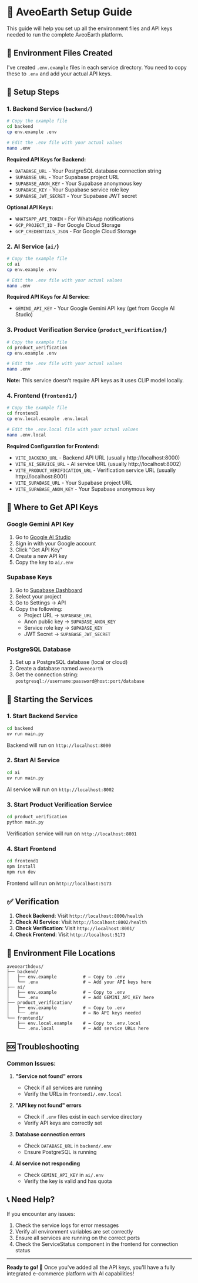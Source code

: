 # 🚀 AveoEarth Setup Guide

This guide will help you set up all the environment files and API keys needed to run the complete AveoEarth platform.

## 📁 **Environment Files Created**

I've created `.env.example` files in each service directory. You need to copy these to `.env` and add your actual API keys.

## 🔧 **Setup Steps**

### **1. Backend Service** (`backend/`)

```bash
# Copy the example file
cd backend
cp env.example .env

# Edit the .env file with your actual values
nano .env
```

**Required API Keys for Backend:**
- `DATABASE_URL` - Your PostgreSQL database connection string
- `SUPABASE_URL` - Your Supabase project URL
- `SUPABASE_ANON_KEY` - Your Supabase anonymous key
- `SUPABASE_KEY` - Your Supabase service role key
- `SUPABASE_JWT_SECRET` - Your Supabase JWT secret

**Optional API Keys:**
- `WHATSAPP_API_TOKEN` - For WhatsApp notifications
- `GCP_PROJECT_ID` - For Google Cloud Storage
- `GCP_CREDENTIALS_JSON` - For Google Cloud Storage

### **2. AI Service** (`ai/`)

```bash
# Copy the example file
cd ai
cp env.example .env

# Edit the .env file with your actual values
nano .env
```

**Required API Keys for AI Service:**
- `GEMINI_API_KEY` - Your Google Gemini API key (get from Google AI Studio)

### **3. Product Verification Service** (`product_verification/`)

```bash
# Copy the example file
cd product_verification
cp env.example .env

# Edit the .env file with your actual values
nano .env
```

**Note:** This service doesn't require API keys as it uses CLIP model locally.

### **4. Frontend** (`frontend1/`)

```bash
# Copy the example file
cd frontend1
cp env.local.example .env.local

# Edit the .env.local file with your actual values
nano .env.local
```

**Required Configuration for Frontend:**
- `VITE_BACKEND_URL` - Backend API URL (usually http://localhost:8000)
- `VITE_AI_SERVICE_URL` - AI service URL (usually http://localhost:8002)
- `VITE_PRODUCT_VERIFICATION_URL` - Verification service URL (usually http://localhost:8001)
- `VITE_SUPABASE_URL` - Your Supabase project URL
- `VITE_SUPABASE_ANON_KEY` - Your Supabase anonymous key

## 🔑 **Where to Get API Keys**

### **Google Gemini API Key**
1. Go to [Google AI Studio](https://aistudio.google.com/)
2. Sign in with your Google account
3. Click "Get API Key"
4. Create a new API key
5. Copy the key to `ai/.env`

### **Supabase Keys**
1. Go to [Supabase Dashboard](https://supabase.com/dashboard)
2. Select your project
3. Go to Settings → API
4. Copy the following:
   - Project URL → `SUPABASE_URL`
   - Anon public key → `SUPABASE_ANON_KEY`
   - Service role key → `SUPABASE_KEY`
   - JWT Secret → `SUPABASE_JWT_SECRET`

### **PostgreSQL Database**
1. Set up a PostgreSQL database (local or cloud)
2. Create a database named `aveoearth`
3. Get the connection string: `postgresql://username:password@host:port/database`

## 🚀 **Starting the Services**

### **1. Start Backend Service**
```bash
cd backend
uv run main.py
```
Backend will run on `http://localhost:8000`

### **2. Start AI Service**
```bash
cd ai
uv run main.py
```
AI service will run on `http://localhost:8002`

### **3. Start Product Verification Service**
```bash
cd product_verification
python main.py
```
Verification service will run on `http://localhost:8001`

### **4. Start Frontend**
```bash
cd frontend1
npm install
npm run dev
```
Frontend will run on `http://localhost:5173`

## ✅ **Verification**

1. **Check Backend**: Visit `http://localhost:8000/health`
2. **Check AI Service**: Visit `http://localhost:8002/health`
3. **Check Verification**: Visit `http://localhost:8001/`
4. **Check Frontend**: Visit `http://localhost:5173`

## 🔧 **Environment File Locations**

```
aveoearthdevs/
├── backend/
│   ├── env.example          # ← Copy to .env
│   └── .env                 # ← Add your API keys here
├── ai/
│   ├── env.example          # ← Copy to .env
│   └── .env                 # ← Add GEMINI_API_KEY here
├── product_verification/
│   ├── env.example          # ← Copy to .env
│   └── .env                 # ← No API keys needed
└── frontend1/
    ├── env.local.example    # ← Copy to .env.local
    └── .env.local           # ← Add service URLs here
```

## 🆘 **Troubleshooting**

### **Common Issues:**

1. **"Service not found" errors**
   - Check if all services are running
   - Verify the URLs in `frontend1/.env.local`

2. **"API key not found" errors**
   - Check if `.env` files exist in each service directory
   - Verify API keys are correctly set

3. **Database connection errors**
   - Check `DATABASE_URL` in `backend/.env`
   - Ensure PostgreSQL is running

4. **AI service not responding**
   - Check `GEMINI_API_KEY` in `ai/.env`
   - Verify the key is valid and has quota

## 📞 **Need Help?**

If you encounter any issues:
1. Check the service logs for error messages
2. Verify all environment variables are set correctly
3. Ensure all services are running on the correct ports
4. Check the ServiceStatus component in the frontend for connection status

---

**Ready to go! 🎉** Once you've added all the API keys, you'll have a fully integrated e-commerce platform with AI capabilities!
